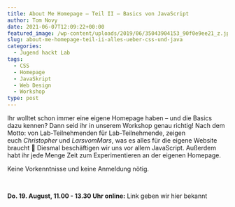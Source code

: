 ```yaml
---
title: About Me Homepage – Teil II – Basics von JavaScript
author: Tom Novy
date: 2021-06-07T12:09:22+00:00
featured_image: /wp-content/uploads/2019/06/35043904153_90f0e9ee21_z.jpg
slug: about-me-homepage-teil-ii-alles-ueber-css-und-java
categories:
  - Jugend hackt Lab
tags:
  - CSS
  - Homepage
  - JavaSkript
  - Web Design
  - Workshop
type: post
---
```

Ihr wolltet schon immer eine eigene Homepage haben – und die Basics dazu kennen? Dann seid ihr in unserem Workshop genau richtig! Nach dem Motto: von Lab-Teilnehmenden für Lab-Teilnehmende, zeigen euch *Christopher* und *LarsvomMars*, was es alles für die eigene Website braucht &#x1f642; Diesmal beschäftigen wir uns vor allem JavaScript. Außerdem habt ihr jede Menge Zeit zum Experimentieren an der eigenen Homepage.

Keine Vorkenntnisse und keine Anmeldung nötig.

&nbsp;

**Do. 19. August, 11.00 - 13.30 Uhr online:** Link geben wir hier bekannt

&nbsp;